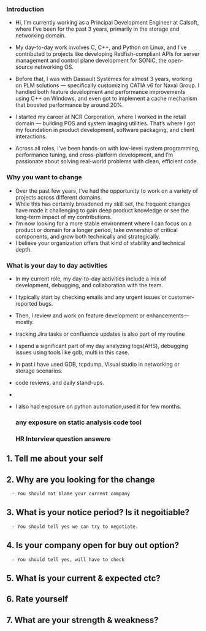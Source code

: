 ### Introduction ###
- Hi, I’m currently working as a Principal Development Engineer at Calsoft, where I’ve been for the past 3 years, primarily in the storage and networking domain.
- My day-to-day work involves C, C++, and Python on Linux, and I’ve contributed to projects like developing Redfish-compliant APIs for server management and control plane development for SONiC, the open-source networking OS.

- Before that, I was with Dassault Systèmes for almost 3 years, working on PLM solutions — specifically customizing CATIA v6 for Naval Group. I handled both feature development and performance improvements using C++ on Windows, and even got to implement a cache mechanism that boosted performance by around 20%.

- I started my career at NCR Corporation, where I worked in the retail domain — building POS and system imaging utilities. That’s where I got my foundation in product development, software packaging, and client interactions.	

- Across all roles, I’ve been hands-on with low-level system programming, performance tuning, and cross-platform development, and I’m passionate about solving real-world problems with clean, efficient code.


### Why you want to change ###
- Over the past few years, I’ve had the opportunity to work on a variety of projects across different domains. 
- While this has certainly broadened my skill set, the frequent changes have made it challenging to gain deep product knowledge or see the long-term impact of my contributions.
- I’m now looking for a more stable environment where I can focus on a product or domain for a longer period, take ownership of critical components, and grow both technically and strategically.
- I believe your organization offers that kind of stability and technical depth.

### What is your day to day activities ###
- In my current role, my day-to-day activities include a mix of development, debugging, and collaboration with the team.
- I typically start by checking emails and any urgent issues or customer-reported bugs.
- Then, I review and work on feature development or enhancements—mostly.
- tracking Jira tasks or confluence updates is also part of my routine

- I spend a significant part of my day analyzing logs(AHS), debugging issues using tools like gdb, multi in this case.
- In past i have used GDB, tcpdump, Visual studio in networking or storage scenarios.
- code reviews, and daily stand-ups.
-
- I also had exposure on python automation,used it for few months.

  ### any exposure on static analysis code tool ###

  ### HR Interview question answere ###
## 1. Tell me about your self
## 2. Why are you looking for the change
      - You should not blame your current company
## 3. What is your notice period? Is it negoitiable?
      - You should tell yes we can try to negotiate.
## 4. Is your company open for buy out option?
      - You should tell yes, will have to check
## 5. What is your current & expected ctc?
## 6. Rate yourself
## 7. What are your strength & weakness?





